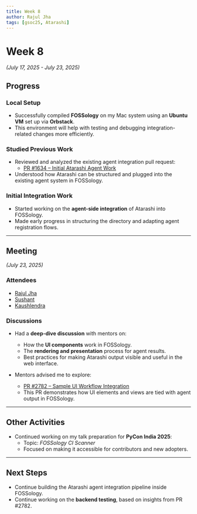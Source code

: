 ```yaml
---
title: Week 8
author: Rajul Jha  
tags: [gsoc25, Atarashi]
---
```


<!--  
SPDX-License-Identifier: CC-BY-SA-4.0  
SPDX-FileCopyrightText: 2025 Rajul Jha <rajuljha49@gmail.com>  
-->

# Week 8

*(July 17, 2025 - July 23, 2025)*

## Progress

### Local Setup

* Successfully compiled **FOSSology** on my Mac system using an **Ubuntu VM** set up via **Orbstack**.
* This environment will help with testing and debugging integration-related changes more efficiently.

### Studied Previous Work

* Reviewed and analyzed the existing agent integration pull request:
  * [PR #1634 – Initial Atarashi Agent Work](https://github.com/fossology/fossology/pull/1634)
* Understood how Atarashi can be structured and plugged into the existing agent system in FOSSology.

### Initial Integration Work

* Started working on the **agent-side integration** of Atarashi into FOSSology.
* Made early progress in structuring the directory and adapting agent registration flows.

---

## Meeting

*(July 23, 2025)*

### Attendees

* [Rajul Jha](https://github.com/rajuljha)
* [Sushant](https://github.com/its-sushant)
* [Kaushlendra](https://github.com/Kaushl2208)

### Discussions

* Had a **deep-dive discussion** with mentors on:
  * How the **UI components** work in FOSSology.
  * The **rendering and presentation** process for agent results.
  * Best practices for making Atarashi output visible and useful in the web interface.

* Mentors advised me to explore:
  * [PR #2782 – Sample UI Workflow Integration](https://github.com/fossology/fossology/pull/2782)
  * This PR demonstrates how UI elements and views are tied with agent output in FOSSology.

---

## Other Activities

* Continued working on my talk preparation for **PyCon India 2025**:
  * Topic: *FOSSology CI Scanner*
  * Focused on making it accessible for contributors and new adopters.

---

## Next Steps

* Continue building the Atarashi agent integration pipeline inside FOSSology.
* Continue working on the **backend testing**, based on insights from PR #2782.
